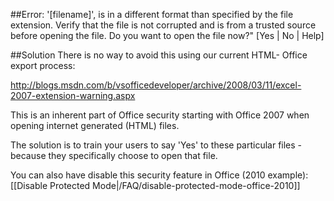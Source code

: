 ##Error:
'[filename]', is in a different format than specified by the file extension. Verify that the file is not corrupted and is from a trusted source before opening the file. Do you want to open the file now?"  [Yes | No | Help]

##Solution
There is no way to avoid this using our current HTML- Office export process:

http://blogs.msdn.com/b/vsofficedeveloper/archive/2008/03/11/excel-2007-extension-warning.aspx

This is an inherent part of Office security starting with Office 2007 when opening internet generated (HTML) files. 

The solution is to train your users to say 'Yes' to these particular files - because they specifically choose to open that file.

You can also have disable this security feature in Office (2010 example):
[[Disable Protected Mode|/FAQ/disable-protected-mode-office-2010]]

